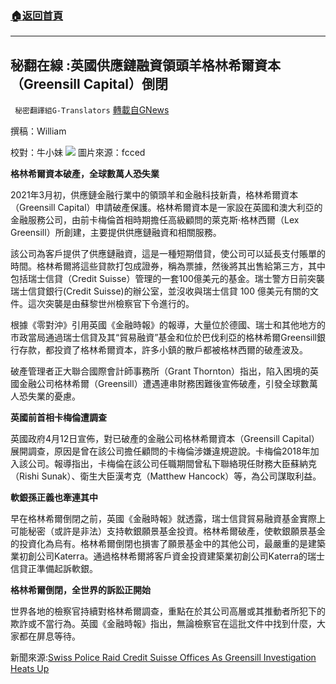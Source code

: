###  [:house:返回首頁](https://github.com/ourhimalayas/txt)
---


## 秘翻在線 :英國供應鏈融資領頭羊格林希爾資本（Greensill Capital）倒閉
` 秘密翻譯組G-Translators` [轉載自GNews](https://gnews.org/zh-hans/1585298/)

撰稿：William

校對：牛小妹
![](https://assets.gnews.org/wp-content/uploads/2021/10/p.jpg-2.png)
圖片來源：fcced

**格林希爾資本破產，全球數萬人恐失業**

2021年3月初，供應鏈金融行業中的領頭羊和金融科技新貴，格林希爾資本（Greensill Capital）申請破產保護。格林希爾資本是一家設在英國和澳大利亞的金融服務公司，由前卡梅倫首相時期擔任高級顧問的萊克斯·格林西爾（Lex Greensill）所創建，主要提供供應鏈融資和相關服務。

該公司為客戶提供了供應鏈融資，這是一種短期借貸，使公司可以延長支付賬單的時間。格林希爾將這些貸款打包成證券，稱為票據，然後將其出售給第三方，其中包括瑞士信貸（Credit Suisse）管理的一套100億美元的基金。瑞士警方日前突襲瑞士信貸銀行(Credit Suisse)的辦公室，並沒收與瑞士信貸 100 億美元有關的文件。這次突襲是由蘇黎世州檢察官下令進行的。

根據《零對沖》引用英國《金融時報》的報導，大量位於德國、瑞士和其他地方的市政當局通過瑞士信貸及其“貿易融資”基金和位於巴伐利亞的格林希爾Greensill銀行存款，都投資了格林希爾資本，許多小鎮的散戶都被格林西爾的破產波及。

破產管理者正大聯合國際會計師事務所（Grant Thornton）指出，陷入困境的英國金融公司格林希爾（Greensill）遭遇連串財務困難後宣佈破產，引發全球數萬人恐失業的憂慮。

**英國前首相卡梅倫遭調查**

英國政府4月12日宣佈，對已破產的金融公司格林希爾資本（Greensill Capital）展開調查，原因是曾在該公司擔任顧問的卡梅倫涉嫌違規遊說。卡梅倫2018年加入該公司。報導指出，卡梅倫在該公司任職期間曾私下聯絡現任財務大臣蘇納克（Rishi Sunak）、衛生大臣漢考克（Matthew Hancock）等，為公司謀取利益。

**軟銀孫正義也牽連其中**

早在格林希爾倒閉之前，英國《金融時報》就透露，瑞士信貸貿易融資基金實際上可能秘密（或許是非法）支持軟銀願景基金投資。格林希爾破產，使軟銀願景基金的投資化為烏有。格林希爾倒閉也損害了願景基金中的其他公司，最嚴重的是建築業初創公司Katerra。通過格林希爾將客戶資金投資建築業初創公司Katerra的瑞士信貸正準備起訴軟銀。

**格林希爾倒閉，全世界的訴訟正開始**

世界各地的檢察官持續對格林希爾調查，重點在於其公司高層或其推動者所犯下的欺詐或不當行為。英國《金融時報》指出，無論檢察官在這批文件中找到什麼，大家都在屏息等待。

新聞來源:[Swiss Police Raid Credit Suisse Offices As Greensill Investigation Heats Up](http://秘翻在線%20:英國供應鏈融資領頭羊格林希爾資本（Greensill%20Capital）倒閉%20%20撰稿：William%20校對：牛小妹%20%20%20圖片來源：fcced%20%20格林希爾資本破產，全球數萬人恐失業%20%202021年3月初，供應鏈金融行業中的領頭羊和金融科技新貴，格林希爾資本（Greensill%20Capital）申請破產保護。格林希爾資本是一家設在英國和澳大利亞的金融服務公司，由前卡梅倫首相時期擔任高級顧問的萊克斯·格林西爾（Lex%20Greensill）所創建，主要提供供應鏈融資和相關服務。%20%20該公司為客戶提供了供應鏈融資，這是一種短期借貸，使公司可以延長支付賬單的時間。格林希爾將這些貸款打包成證券，稱為票據，然後將其出售給第三方，其中包括瑞士信貸（Credit%20Suisse）管理的一套100億美元的基金。瑞士警方日前突襲瑞士信貸銀行%28Credit%20Suisse%29的辦公室，並沒收與瑞士信貸%20100%20億美元有關的文件。這次突襲是由蘇黎世州檢察官下令進行的。%20%20根據《零對沖》引用英國《金融時報》的報導，大量位於德國、瑞士和其他地方的市政當局通過瑞士信貸及其“貿易融資”基金和位於巴伐利亞的格林希爾Greensill銀行存款，都投資了格林希爾資本，許多小鎮的散戶都被格林西爾的破產波及。%20%20破產管理者正大聯合國際會計師事務所（Grant%20Thornton）指出，陷入困境的英國金融公司格林希爾（Greensill）遭遇連串財務困難後宣佈破產。引發全球數萬人恐失業的憂慮。%20%20英國前首相卡梅倫遭調查%20%20英國政府4月12日宣佈，對已破產的金融公司格林希爾資本（Greensill%20Capital）展開調查，原因是曾在該公司擔任顧問的卡梅倫涉嫌違規遊說。卡梅倫2018年加入該公司。報導指出，卡梅倫在該公司任職期間曾私下聯絡現任財務大臣蘇納克（Rishi%20Sunak）、衛生大臣漢考克（Matthew%20Hancock）等，為公司謀取利益。%20%20軟銀孫正義也牽連其中%20%20早在格林希爾倒閉之前，英國《金融時報》就透露，瑞士信貸貿易融資基金實際上可能秘密（或許是非法）支持軟銀願景基金投資。格林希爾破產，使軟銀願景基金的投資化為烏有。格林希爾倒閉也損害了願景基金中的其他公司，最嚴重的是建築業初創公司Katerra。通過格林希爾將客戶資金投資建築業初創公司Katerra的瑞士信貸正準備起訴軟銀。%20%20%20格林希爾倒閉，全世界的訴訟正開始%20%20世界各地的檢察官持續對格林希爾調查，重點在於其公司高層或其推動者所犯下的欺詐或不當行為。英國《金融時報》指出，無論檢察官在這批文件中找到什麼，大家都在屏息等待。%20%20%20新聞來源:Swiss%20Police%20Raid%20Credit%20Suisse%20Offices%20As%20Greensill%20Investigation%20Heats%20Up)

